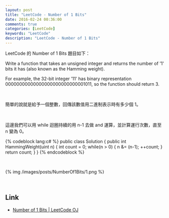 ```yaml
---
layout: post
title: "LeetCode - Number of 1 Bits"
date: 2016-02-24 00:36:00
comments: true
categories: [LeetCode]
keywords: "LeetCode"
description: "LeetCode - Number of 1 Bits"
---
```


LeetCode 的 Number of 1 Bits 題目如下：  

Write a function that takes an unsigned integer and returns the number of ’1' bits it has (also known as the Hamming weight).  

For example, the 32-bit integer ’11' has binary representation 00000000000000000000000000001011, so the function should return 3.  


<!-- More -->

<br/>


簡單的說就是給予一個整數，回傳該數值用二進制表示時有多少個 1。  

<br/>


這邊我們可以用 while 迴圈持續的用 n-1 去做 and 運算，並計算運行次數，直至 n 變為 0。  

{% codeblock lang:c# %}
public class Solution {
    public int HammingWeight(uint n) {
         int count = 0;
         while(n > 0) {
             n &= (n-1);
             ++count;
         }
         return count;
    }
}
{% endcodeblock %}

<br/>


{% img /images/posts/NumberOf1Bits/1.png %}

<br/>

Link
----
* [Number of 1 Bits | LeetCode OJ](https://leetcode.com/problems/number-of-1-bits/)
